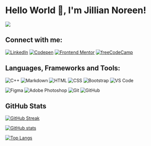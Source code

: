 # Hello World 👋, I'm Jillian Noreen!
![](https://komarev.com/ghpvc/?username=jilliannoreen&style=for-the-badge&color=FCBA40)

## Connect with me:
[![LinkedIn](https://img.shields.io/badge/LinkedIn-0077B5?style=for-the-badge&logo=linkedin&logoColor=white)](https://www.linkedin.com/in/jilliannoreenfernandez/)
[![Codepen](https://img.shields.io/badge/Codepen-000000?style=for-the-badge&logo=Codepen&logoColor=white)](https://codepen.io/jilliannoreen)
[![Frontend Mentor](https://img.shields.io/badge/frontend_mentor-3E54A3?style=for-the-badge&logo=frontend-mentor&logoColor=white)](https://www.frontendmentor.io/profile/jilliannoreen)
[![freeCodeCamp](https://img.shields.io/badge/freeCodeCamp-000000?style=for-the-badge&logo=freeCodeCamp&logoColor=white)](https://www.freecodecamp.org/jillian_noreen)

## Languages, Frameworks and Tools:
![C++](https://img.shields.io/badge/C%2B%2B-00599C?style=for-the-badge&logo=c%2B%2B&logoColor=white)
![Markdown](https://img.shields.io/badge/Markdown-000000?style=for-the-badge&logo=markdown&logoColor=white)
![HTML](https://img.shields.io/badge/-HTML5-E34F26?logo=html5&logoColor=white&style=for-the-badge)
![CSS](https://img.shields.io/badge/-CSS3-1572B6?logo=css3&logoColor=white&style=for-the-badge)
![Bootstrap](https://img.shields.io/badge/-Bootstrap-7952B3?logo=bootstrap&logoColor=white&style=for-the-badge)
![VS Code](https://img.shields.io/badge/-VS%20Code-007ACC?logo=visual-studio-code&logoColor=white&style=for-the-badge)

![Figma](https://img.shields.io/badge/figma-DD4D24.svg?style=for-the-badge&logo=figma&logoColor=white)
![Adobe Photoshop](https://img.shields.io/badge/Adobe%20Photoshop-31A8FF?style=for-the-badge&logo=Adobe%20Photoshop&logoColor=black)
![Git](https://img.shields.io/badge/-Git-F05032?logo=git&logoColor=white&style=for-the-badge)
![GitHub](https://img.shields.io/badge/-GitHub-181717?logo=github&logoColor=white&style=for-the-badge)

## GitHub Stats
[![GitHub Streak](http://github-readme-streak-stats.herokuapp.com?user=jilliannoreen&theme=github-light&hide_border=true&date_format=M%20j%5B%2C%20Y%5D)](https://git.io/streak-stats)

[![GitHub stats](https://github-readme-stats.vercel.app/api?username=jilliannoreen&hide_border=true&hide_title=true)](https://github.com/anuraghazra/github-readme-stats)

[![Top Langs](https://github-readme-stats.vercel.app/api/top-langs/?username=jilliannoreen&layout=compact&hide_border=true)](https://github.com/anuraghazra/github-readme-stats)


